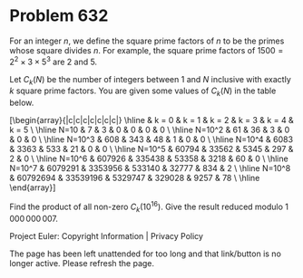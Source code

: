 #   Problem 632

   For an integer $n$, we define the square prime factors of $n$ to be the
   primes whose square divides $n$. For example, the square prime factors of
   $1500=2^2 \times 3 \times 5^3$ are $2$ and $5$.

   Let $C_k(N)$ be the number of integers between $1$ and $N$ inclusive with
   exactly $k$ square prime factors. You are given some values of $C_k(N)$ in
   the table below.

   \[\begin{array}{|c|c|c|c|c|c|c|} \hline & k = 0 & k = 1 & k = 2 & k = 3 &
   k = 4 & k = 5 \\ \hline N=10 & 7 & 3 & 0 & 0 & 0 & 0 \\ \hline N=10^2 & 61
   & 36 & 3 & 0 & 0 & 0 \\ \hline N=10^3 & 608 & 343 & 48 & 1 & 0 & 0 \\
   \hline N=10^4 & 6083 & 3363 & 533 & 21 & 0 & 0 \\ \hline N=10^5 & 60794 &
   33562 & 5345 & 297 & 2 & 0 \\ \hline N=10^6 & 607926 & 335438 & 53358 &
   3218 & 60 & 0 \\ \hline N=10^7 & 6079291 & 3353956 & 533140 & 32777 & 834
   & 2 \\ \hline N=10^8 & 60792694 & 33539196 & 5329747 & 329028 & 9257 & 78
   \\ \hline \end{array}\]

   Find the product of all non-zero $C_k(10^{16})$. Give the result reduced
   modulo $1\,000\,000\,007$.

   Project Euler: Copyright Information | Privacy Policy

   The page has been left unattended for too long and that link/button is no
   longer active. Please refresh the page.
